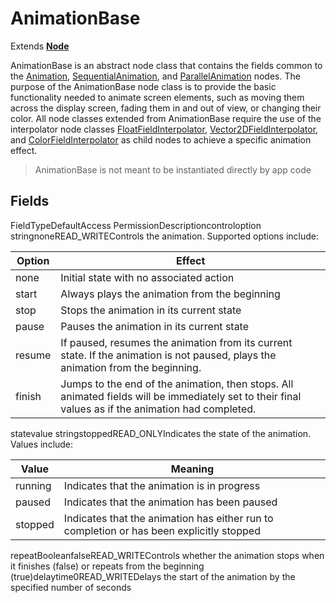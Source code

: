 AnimationBase
=============

Extends [**Node**](/docs/references/scenegraph/node.md "**Node**")

AnimationBase is an abstract node class that contains the fields common to the [Animation](/docs/references/scenegraph/animation-nodes/animation.md "Animation"), [SequentialAnimation](/docs/references/scenegraph/animation-nodes/sequentialanimation.md "SequentialAnimation"), and [ParallelAnimation](/docs/references/scenegraph/animation-nodes/parallelanimation.md "ParallelAnimation") nodes. The purpose of the AnimationBase node class is to provide the basic functionality needed to animate screen elements, such as moving them across the display screen, fading them in and out of view, or changing their color. All node classes extended from AnimationBase require the use of the interpolator node classes [FloatFieldInterpolator](/docs/references/scenegraph/animation-nodes/floatfieldinterpolator.md "FloatFieldInterpolator"), [Vector2DFieldInterpolator](/docs/references/scenegraph/animation-nodes/vector2dfieldinterpolator.md "Vector2DFieldInterpolator"), and [ColorFieldInterpolator](/docs/references/scenegraph/animation-nodes/colorfieldinterpolator.md "ColorFieldInterpolator") as child nodes to achieve a specific animation effect.

> AnimationBase is not meant to be instantiated directly by app code

Fields
------

FieldTypeDefaultAccess PermissionDescriptioncontroloption stringnoneREAD\_WRITEControls the animation. Supported options include:

| Option | Effect |
| --- | --- |
| none | Initial state with no associated action |
| start | Always plays the animation from the beginning |
| stop | Stops the animation in its current state |
| pause | Pauses the animation in its current state |
| resume | If paused, resumes the animation from its current state. If the animation is not paused, plays the animation from the beginning. |
| finish | Jumps to the end of the animation, then stops. All animated fields will be immediately set to their final values as if the animation had completed. |

statevalue stringstoppedREAD\_ONLYIndicates the state of the animation. Values include:

| Value | Meaning |
| --- | --- |
| running | Indicates that the animation is in progress |
| paused | Indicates that the animation has been paused |
| stopped | Indicates that the animation has either run to completion or has been explicitly stopped |

repeatBooleanfalseREAD\_WRITEControls whether the animation stops when it finishes (false) or repeats from the beginning (true)delaytime0READ\_WRITEDelays the start of the animation by the specified number of seconds